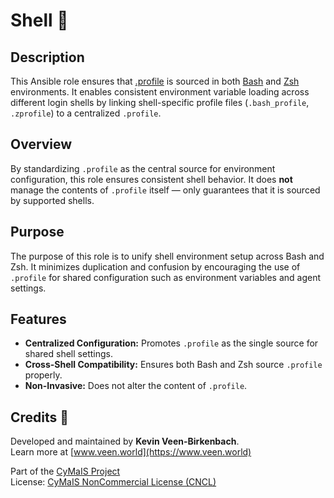 # Shell 🐚

## Description

This Ansible role ensures that [.profile](https://en.wikipedia.org/wiki/Bourne_shell#Startup_scripts) is sourced in both [Bash](https://www.gnu.org/software/bash/) and [Zsh](https://www.zsh.org/) environments. It enables consistent environment variable loading across different login shells by linking shell-specific profile files (`.bash_profile`, `.zprofile`) to a centralized `.profile`.

## Overview

By standardizing `.profile` as the central source for environment configuration, this role ensures consistent shell behavior. It does **not** manage the contents of `.profile` itself — only guarantees that it is sourced by supported shells.

## Purpose

The purpose of this role is to unify shell environment setup across Bash and Zsh. It minimizes duplication and confusion by encouraging the use of `.profile` for shared configuration such as environment variables and agent settings.

## Features

- **Centralized Configuration:** Promotes `.profile` as the single source for shared shell settings.
- **Cross-Shell Compatibility:** Ensures both Bash and Zsh source `.profile` properly.
- **Non-Invasive:** Does not alter the content of `.profile`.

## Credits 📝

Developed and maintained by **Kevin Veen-Birkenbach**.  
Learn more at [www.veen.world](https://www.veen.world)

Part of the [CyMaIS Project](https://github.com/kevinveenbirkenbach/cymais)  
License: [CyMaIS NonCommercial License (CNCL)](https://s.veen.world/cncl)
